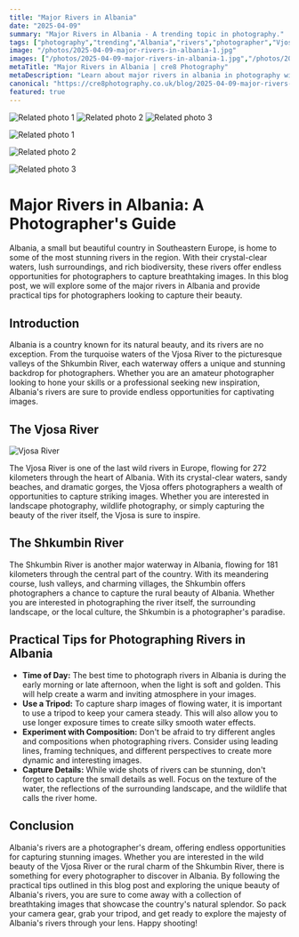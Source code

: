 ```yaml
---
title: "Major Rivers in Albania"
date: "2025-04-09"
summary: "Major Rivers in Albania - A trending topic in photography."
tags: ["photography","trending","Albania","rivers","photographer","Vjosa River","Shkumbin River","landscape photography","wildlife photography","composition","tripod","details"]
image: "/photos/2025-04-09-major-rivers-in-albania-1.jpg"
images: ["/photos/2025-04-09-major-rivers-in-albania-1.jpg","/photos/2025-04-09-major-rivers-in-albania-2.jpg","/photos/2025-04-09-major-rivers-in-albania-3.jpg"]
metaTitle: "Major Rivers in Albania | cre8 Photography"
metaDescription: "Learn about major rivers in albania in photography with practical tips and insights."
canonical: "https://cre8photography.co.uk/blog/2025-04-09-major-rivers-in-albania"
featured: true
---
```


<!-- Gallery as HTML -->

<div class="grid grid-cols-1 sm:grid-cols-2 md:grid-cols-3 gap-4">
  <img src="/photos/2025-04-09-major-rivers-in-albania-1.jpg" alt="Related photo 1" class="w-full rounded-lg" />
<img src="/photos/2025-04-09-major-rivers-in-albania-2.jpg" alt="Related photo 2" class="w-full rounded-lg" />
<img src="/photos/2025-04-09-major-rivers-in-albania-3.jpg" alt="Related photo 3" class="w-full rounded-lg" />
</div>


<!-- Gallery as Markdown -->
![Related photo 1](/photos/2025-04-09-major-rivers-in-albania-1.jpg)


![Related photo 2](/photos/2025-04-09-major-rivers-in-albania-2.jpg)


![Related photo 3](/photos/2025-04-09-major-rivers-in-albania-3.jpg)



# Major Rivers in Albania: A Photographer's Guide

Albania, a small but beautiful country in Southeastern Europe, is home to some of the most stunning rivers in the region. With their crystal-clear waters, lush surroundings, and rich biodiversity, these rivers offer endless opportunities for photographers to capture breathtaking images. In this blog post, we will explore some of the major rivers in Albania and provide practical tips for photographers looking to capture their beauty.

## Introduction

Albania is a country known for its natural beauty, and its rivers are no exception. From the turquoise waters of the Vjosa River to the picturesque valleys of the Shkumbin River, each waterway offers a unique and stunning backdrop for photographers. Whether you are an amateur photographer looking to hone your skills or a professional seeking new inspiration, Albania's rivers are sure to provide endless opportunities for captivating images.

## The Vjosa River

![Vjosa River](/path/to/vjosa_river.jpg)

The Vjosa River is one of the last wild rivers in Europe, flowing for 272 kilometers through the heart of Albania. With its crystal-clear waters, sandy beaches, and dramatic gorges, the Vjosa offers photographers a wealth of opportunities to capture striking images. Whether you are interested in landscape photography, wildlife photography, or simply capturing the beauty of the river itself, the Vjosa is sure to inspire.

## The Shkumbin River

The Shkumbin River is another major waterway in Albania, flowing for 181 kilometers through the central part of the country. With its meandering course, lush valleys, and charming villages, the Shkumbin offers photographers a chance to capture the rural beauty of Albania. Whether you are interested in photographing the river itself, the surrounding landscape, or the local culture, the Shkumbin is a photographer's paradise.

## Practical Tips for Photographing Rivers in Albania

- **Time of Day:** The best time to photograph rivers in Albania is during the early morning or late afternoon, when the light is soft and golden. This will help create a warm and inviting atmosphere in your images.
- **Use a Tripod:** To capture sharp images of flowing water, it is important to use a tripod to keep your camera steady. This will also allow you to use longer exposure times to create silky smooth water effects.
- **Experiment with Composition:** Don't be afraid to try different angles and compositions when photographing rivers. Consider using leading lines, framing techniques, and different perspectives to create more dynamic and interesting images.
- **Capture Details:** While wide shots of rivers can be stunning, don't forget to capture the small details as well. Focus on the texture of the water, the reflections of the surrounding landscape, and the wildlife that calls the river home.

## Conclusion

Albania's rivers are a photographer's dream, offering endless opportunities for capturing stunning images. Whether you are interested in the wild beauty of the Vjosa River or the rural charm of the Shkumbin River, there is something for every photographer to discover in Albania. By following the practical tips outlined in this blog post and exploring the unique beauty of Albania's rivers, you are sure to come away with a collection of breathtaking images that showcase the country's natural splendor. So pack your camera gear, grab your tripod, and get ready to explore the majesty of Albania's rivers through your lens. Happy shooting!

